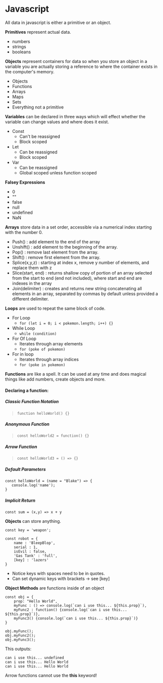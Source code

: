 # Javascript

All data in javascript is either a primitive or an object.

**Primitives** represent actual data.  
* numbers
* strings
* booleans

**Objects** represent containers for data so when you store an object in a variable you are actually storing a reference to where the container exists in the computer's memory.
* Objects
* Functions
* Arrays
* Maps
* Sets
* Everything not a primitive

**Variables** can be declared in three ways which will effect whether the variable can change values and where does it exist.
* Const
    * Can't be reassigned
    * Block scoped
* Let
    * Can be reassigned
    * Block scoped
* Var
    * Can be reassigned
    * Global scoped unless function scoped

**Falsey Expressions**
* 0
* ""
* false
* null
* undefined
* NaN

**Arrays** store data in a set order, accessible via a numerical index starting with the number 0.

* Push() : add element to the end of the array
* Unshift() : add element to the beginning of the array.
* Pop() : remove last element from the array.
* Shift() : remove first element from the array.
* Splice(x,y,z) : starting at index x, remove y number of elements, and replace them with z
* Slice(start, end) : returns shallow copy of portion of an array selected from the start to end (end not included), where start and end are indexes in the array
* Join(delimiter) : creates and returns new string concatenating all elements in an array, separated by commas by default unless provided a different delimiter.

**Loops** are used to repeat the same block of code.

* For Loop
    * `for (let i = 0; i < pokemon.length; i++) {}`
* While Loop
    * `while (condition)`
* For Of Loop
    * Iterates through array elements
    * `for (poke of pokemon)`
* For in loop
    * Iterates through array indices
    * `for (poke in pokemon)`

**Functions** are like a spell. It can be used at any time and does magical things like add numbers, create objects and more.

#### Declaring a function:

##### Classic Function Notation  
>`function helloWorld() {}`

##### Anonymous Function
>`const helloWorld2 = function() {}`  

##### Arrow Function
>`const helloWorld3 = () => {}`

##### Default Parameters
``` 
const helloWorld = (name = "Blake") => {
   console.log('name');
}
 ```

 ##### Implicit Return

 `const sum = (x,y) => x + y`

 **Objects**  can store anything.

 ```
 const key = 'weapon';

 const robot = {
     name : 'BleepBlop',
     serial : 1,
     isEvil : false,
     'Gas Tank' : 'full',
     [key] : 'lazers'
 }
 ```

* Notice keys with spaces need to be in quotes.
* Can set dynamic keys with brackets -> see [key]

**Object Methods** are functions inside of an object
```
const obj = {
    prop: "Hello World",
    myFunc : () => console.log(`can i use this... ${this.prop}`),
    myFunc2 : function() {console.log(`can i use this... ${this.prop}`)},
    myFunc3() {console.log(`can i use this... ${this.prop}`)}
}

obj.myFunc();
obj.myFunc2();
obj.myFunc3();
```
This outputs:
```
can i use this... undefined
can i use this... Hello World
can i use this... Hello World
```
Arrow functions cannot use the **this** keyword!